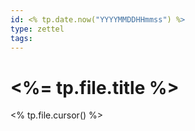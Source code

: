 ```yaml
---
id: <% tp.date.now("YYYYMMDDHHmmss") %>
type: zettel
tags:
---
```


# <%= tp.file.title %>

<% tp.file.cursor() %>